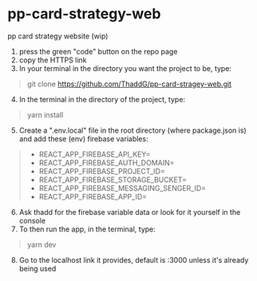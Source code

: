 # pp-card-strategy-web
pp card strategy website (wip)

1. press the green "code" button on the repo page
2. copy the HTTPS link
3. In your terminal in the directory you want the project to be, type:
> git clone https://github.com/ThaddG/pp-card-stragey-web.git
4. In the terminal in the directory of the project, type:
> yarn install
5. Create a ".env.local" file in the root directory (where package.json is) and add these (env) firebase variables:
> - REACT_APP_FIREBASE_API_KEY=
> - REACT_APP_FIREBASE_AUTH_DOMAIN=
> - REACT_APP_FIREBASE_PROJECT_ID=
> - REACT_APP_FIREBASE_STORAGE_BUCKET=
> - REACT_APP_FIREBASE_MESSAGING_SENGER_ID=
> - REACT_APP_FIREBASE_APP_ID=
6. Ask thadd for the firebase variable data or look for it yourself in the console
7. To then run the app, in the terminal, type:
> yarn dev
8. Go to the localhost link it provides, default is :3000 unless it's already being used
